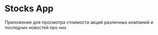 # Stocks App
Приложение для просмотра стоимости акций различных компаний и последних новостей про них
